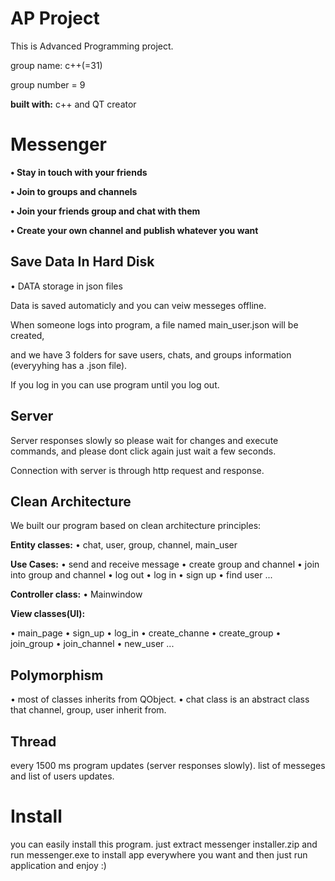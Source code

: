 # AP Project

This is Advanced Programming project.

group name: c++(=31)

group number = 9

**built with:** c++ and QT creator




# Messenger

**•  Stay in touch with your friends**

**•  Join to groups and channels**

**•  Join your friends group and chat with them**

**•  Create your own channel and publish whatever you want** 




## Save Data In Hard Disk

•  DATA storage in json files

Data is saved automaticly and you can veiw messeges offline.

When someone logs into program, a file named main_user.json will be created,

and we have 3 folders for save users, chats, and groups information (everyyhing has a .json file).

If you log in you can use program until you log out.




## Server

Server responses slowly  so please wait for changes and  execute commands, and please dont click again just wait a few seconds.

Connection with server is through http request and response.




## Clean Architecture

We built our program based on clean architecture principles:

**Entity classes:** 
•  chat, user, group, channel, main_user

**Use Cases:**
•  send and receive message
•  create group and channel
•  join into group and channel
•  log out
•  log in
•  sign up
•  find user
...

**Controller class:**
•    Mainwindow

**View classes(UI):**

•  main_page
•  sign_up
•  log_in
•  create_channe
•  create_group
•  join_group
•  join_channel
•  new_user
...




## Polymorphism

•  most of classes inherits from QObject.
•  chat class is an abstract class that channel, group, user inherit from.




## Thread

every 1500 ms program updates (server responses slowly).
list of messeges and list of users updates.




# Install

you can easily install this program.
just extract messenger installer.zip and run messenger.exe to install app everywhere you want and then just run application and enjoy :)





